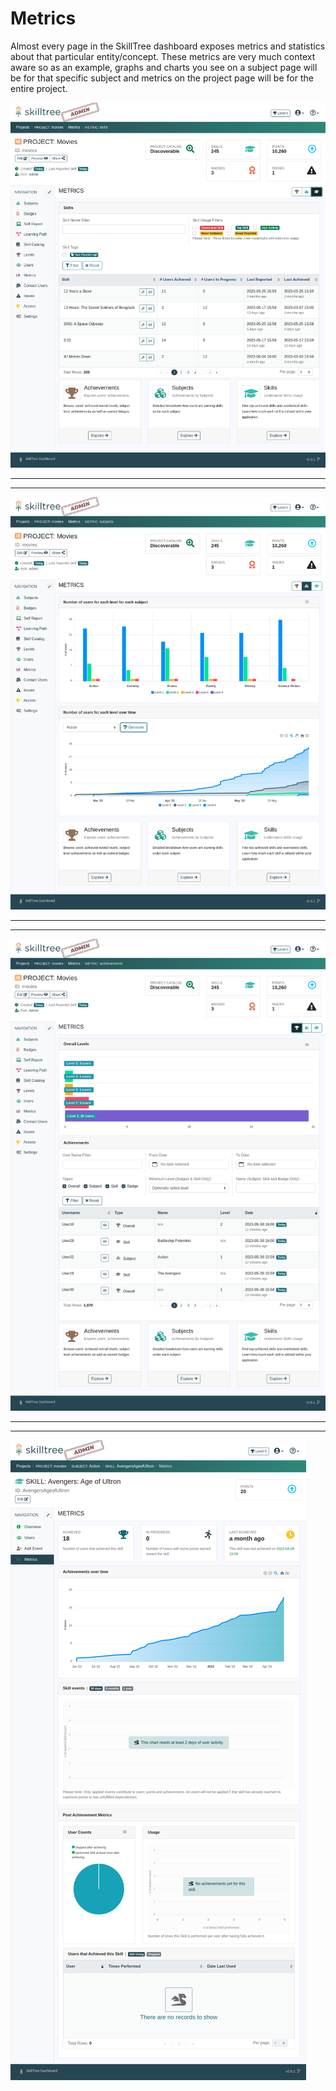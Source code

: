 # Metrics

Almost every page in the SkillTree dashboard exposes metrics and statistics about that particular entity/concept. 
These metrics are very much context aware so as an example, graphs and charts you see on a subject page will be for that specific subject and
metrics on the project page will be for the entire project. 

![SkillTree Metrics](../../screenshots/admin/page-project-metrics-skills.png)

----
----

![SkillTree Metrics](../../screenshots/admin/page-project-metrics-subjects.png)

----
----

![SkillTree Metrics](../../screenshots/admin/page-project-metrics-achievements.png)

----
----
![SkillTree Metrics](../../screenshots/admin/page-topSkill-metrics.png)
